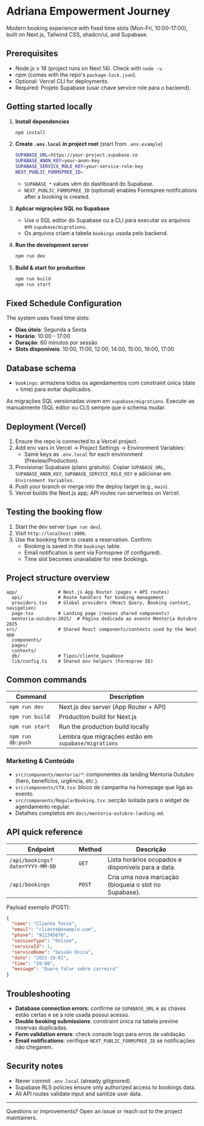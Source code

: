 # Adriana Empowerment Journey

Modern booking experience with fixed time slots (Mon-Fri, 10:00-17:00), built on Next.js, Tailwind CSS, shadcn/ui, and Supabase.

## Prerequisites

- Node.js ≥ 18 (project runs on Next 14). Check with `node -v`.
- npm (comes with the repo's `package-lock.json`).
- Optional: Vercel CLI for deployments.
- Required: Projeto Supabase (usar chave service role para o backend).

## Getting started locally

1. **Install dependencies**
   ```bash
   npm install
   ```

2. **Create `.env.local` in project root** (start from `.env.example`)
   ```bash
   SUPABASE_URL=https://your-project.supabase.co
   SUPABASE_ANON_KEY=your-anon-key
   SUPABASE_SERVICE_ROLE_KEY=your-service-role-key
   NEXT_PUBLIC_FORMSPREE_ID=
   ```
   - `SUPABASE_*` values vêm do dashboard do Supabase.
   - `NEXT_PUBLIC_FORMSPREE_ID` (optional) enables Formspree notifications after a booking is created.

3. **Aplicar migrações SQL no Supabase**
   - Use o SQL editor do Supabase ou a CLI para executar os arquivos em `supabase/migrations`.
   - Os arquivos criam a tabela `bookings` usada pelo backend.

4. **Run the development server**
   ```bash
   npm run dev
   ```

5. **Build & start for production**
   ```bash
   npm run build
   npm run start
   ```

## Fixed Schedule Configuration

The system uses fixed time slots:
- **Dias úteis**: Segunda a Sexta
- **Horário**: 10:00 - 17:00
- **Duração**: 60 minutos por sessão
- **Slots disponíveis**: 10:00, 11:00, 12:00, 14:00, 15:00, 16:00, 17:00

## Database schema

- `bookings`: armazena todos os agendamentos com constraint única (date + time) para evitar duplicados.

As migrações SQL versionadas vivem em `supabase/migrations`. Execute-as manualmente (SQL editor ou CLI) sempre que o schema mudar.

## Deployment (Vercel)

1. Ensure the repo is connected to a Vercel project.
2. Add env vars in Vercel → Project Settings → Environment Variables:
   - Same keys as `.env.local` for each environment (Preview/Production).
3. Provisionar Supabase (plano gratuito). Copiar `SUPABASE_URL`, `SUPABASE_ANON_KEY`, `SUPABASE_SERVICE_ROLE_KEY` e adicionar em `Environment Variables`.
4. Push your branch or merge into the deploy target (e.g., `main`).
5. Vercel builds the Next.js app; API routes run serverless on Vercel.

## Testing the booking flow

1. Start the dev server (`npm run dev`).
2. Visit `http://localhost:3000`.
3. Use the booking form to create a reservation. Confirm:
   - Booking is saved in the `bookings` table.
   - Email notification is sent via Formspree (if configured).
   - Time slot becomes unavailable for new bookings.

## Project structure overview

```
app/               # Next.js App Router (pages + API routes)
  api/             # Route handlers for booking management
  providers.tsx    # Global providers (React Query, Booking context, navigation)
  page.tsx         # Landing page (reuses shared components)
  mentoria-outubro-2025/  # Página dedicada ao evento Mentoria Outubro 2025
src/               # Shared React components/contexts used by the Next app
  components/
  pages/
  contexts/
  db/              # Tipos/cliente Supabase
  lib/config.ts    # Shared env helpers (Formspree ID)
```

## Common commands

| Command             | Description                             |
|--------------------|-----------------------------------------|
| `npm run dev`      | Next.js dev server (App Router + API)    |
| `npm run build`    | Production build for Next.js              |
| `npm run start`    | Run the production build locally          |
| `npm run db:push`  | Lembra que migrações estão em `supabase/migrations` |

### Marketing & Conteúdo

- `src/components/mentoria/*`: componentes da landing Mentoria Outubro (hero, benefícios, urgência, etc.).
- `src/components/CTA.tsx`: bloco de campanha na homepage que liga ao evento.
- `src/components/RegularBooking.tsx`: secção isolada para o widget de agendamento regular.
- Detalhes completos em `docs/mentoria-outubro-landing.md`.

## API quick reference

| Endpoint | Method | Descrição |
|----------|--------|-----------|
| `/api/bookings?date=YYYY-MM-DD` | `GET` | Lista horários ocupados e disponíveis para a data. |
| `/api/bookings` | `POST` | Cria uma nova marcação (bloqueia o slot no Supabase). |

Payload exemplo (POST):

```json
{
  "name": "Cliente Teste",
  "email": "cliente@example.com",
  "phone": "912345678",
  "sessionType": "Online",
  "serviceId": 1,
  "serviceName": "Sessão Única",
  "date": "2025-10-01",
  "time": "10:00",
  "message": "Quero falar sobre carreira"
}
```

## Troubleshooting

- **Database connection errors**: confirme se `SUPABASE_URL` e as chaves estão certas e se a role usada possui acesso.
- **Double booking submissions**: constraint única na tabela previne reservas duplicadas.
- **Form validation errors**: check console logs para erros de validação.
- **Email notifications**: verifique `NEXT_PUBLIC_FORMSPREE_ID` se notificações não chegarem.

## Security notes

- Never commit `.env.local` (already gitignored).
- Supabase RLS policies ensure only authorized access to bookings data.
- All API routes validate input and sanitize user data.

---

Questions or improvements? Open an issue or reach out to the project maintainers.
